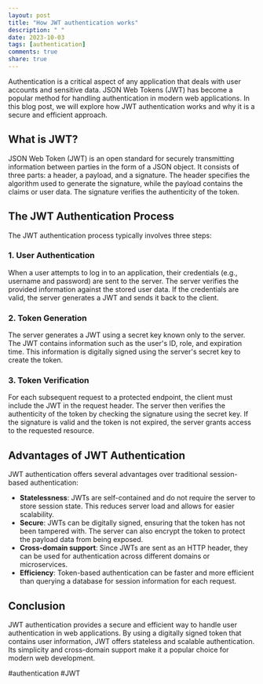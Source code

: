 ```yaml
---
layout: post
title: "How JWT authentication works"
description: " "
date: 2023-10-03
tags: [authentication]
comments: true
share: true
---
```


Authentication is a critical aspect of any application that deals with user accounts and sensitive data. JSON Web Tokens (JWT) has become a popular method for handling authentication in modern web applications. In this blog post, we will explore how JWT authentication works and why it is a secure and efficient approach.

## What is JWT?

JSON Web Token (JWT) is an open standard for securely transmitting information between parties in the form of a JSON object. It consists of three parts: a header, a payload, and a signature. The header specifies the algorithm used to generate the signature, while the payload contains the claims or user data. The signature verifies the authenticity of the token.

## The JWT Authentication Process

The JWT authentication process typically involves three steps:

### 1. User Authentication
When a user attempts to log in to an application, their credentials (e.g., username and password) are sent to the server. The server verifies the provided information against the stored user data. If the credentials are valid, the server generates a JWT and sends it back to the client.

### 2. Token Generation
The server generates a JWT using a secret key known only to the server. The JWT contains information such as the user's ID, role, and expiration time. This information is digitally signed using the server's secret key to create the token.

### 3. Token Verification
For each subsequent request to a protected endpoint, the client must include the JWT in the request header. The server then verifies the authenticity of the token by checking the signature using the secret key. If the signature is valid and the token is not expired, the server grants access to the requested resource.

## Advantages of JWT Authentication

JWT authentication offers several advantages over traditional session-based authentication:

- **Statelessness**: JWTs are self-contained and do not require the server to store session state. This reduces server load and allows for easier scalability.
- **Secure**: JWTs can be digitally signed, ensuring that the token has not been tampered with. The server can also encrypt the token to protect the payload data from being exposed.
- **Cross-domain support**: Since JWTs are sent as an HTTP header, they can be used for authentication across different domains or microservices.
- **Efficiency**: Token-based authentication can be faster and more efficient than querying a database for session information for each request.

## Conclusion

JWT authentication provides a secure and efficient way to handle user authentication in web applications. By using a digitally signed token that contains user information, JWT offers stateless and scalable authentication. Its simplicity and cross-domain support make it a popular choice for modern web development.

#authentication #JWT